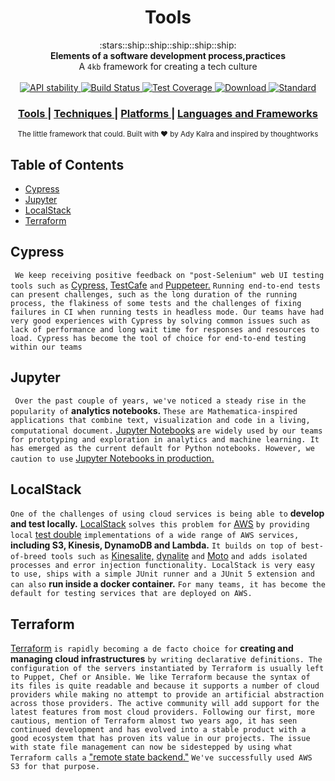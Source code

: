 <h1 align="center">Tools</h1>

<div align="center">
  :stars::ship::ship::ship::ship::ship:
</div>
<div align="center">
  <strong>Elements of a software development process,practices</strong>
</div>
<div align="center">
  A <code>4kb</code> framework for creating a tech culture
</div>

<br />

<div align="center">
  <!-- Stability -->
  <a href="https://nodejs.org/api/documentation.html#documentation_stability_index">
    <img src="https://img.shields.io/badge/stability-experimental-orange.svg?style=flat-square"
      alt="API stability" />
  </a>  
  <!-- Build Status -->
  <a href="https://travis-ci.org/choojs/choo">
    <img src="https://img.shields.io/travis/choojs/choo/master.svg?style=flat-square"
      alt="Build Status" />
  </a>
  <!-- Test Coverage -->
  <a href="https://codecov.io/github/choojs/choo">
    <img src="https://img.shields.io/codecov/c/github/choojs/choo/master.svg?style=flat-square"
      alt="Test Coverage" />
  </a>
  <!-- Downloads -->
  <a href="https://npmjs.org/package/choo">
    <img src="https://img.shields.io/npm/dt/choo.svg?style=flat-square"
      alt="Download" />
  </a>
  <!-- Standard -->
  <a href="https://standardjs.com">
    <img src="https://img.shields.io/badge/code%20style-standard-brightgreen.svg?style=flat-square"
      alt="Standard" />
  </a>
</div>

<div align="center">
  <h3>
    <a href="https://github.com/AdyKalra/technologyradar/blob/master/Tools.md">
      Tools
    </a>
    <span> | </span>
    <a href="https://github.com/AdyKalra/technologyradar/edit/master/Techniques.md">
      Techniques
    </a>
    <span> | </span>
    <a href="https://github.com/AdyKalra/technologyradar/blob/master/Platforms.md">
      Platforms
    </a>
    <span> | </span>
    <a href="https://github.com/AdyKalra/technologyradar/blob/master/Programming%20Languages%20and%20Frameworks.md">
      Languages and Frameworks
    </a>
    </h3>
</div>

<div align="center">
  <sub>The little framework that could. Built with ❤︎ by
  Ady Kalra</a> and
    inspired by thoughtworks
  </a>
</div>

## Table of Contents
- [Cypress](#Cypress)
- [Jupyter](#Jupyter)
- [LocalStack](#LocalStack)
- [Terraform](#Terraform)

## Cypress
``` We keep receiving positive feedback on "post-Selenium" web UI testing tools such as``` [Cypress,](http://www.cypress.io/) [TestCafe](https://www.thoughtworks.com/radar/tools/testcafe) ```and``` [Puppeteer.](https://www.thoughtworks.com/radar/languages-and-frameworks/puppeteer) ```Running end-to-end tests can present challenges, such as the long duration of the running process, the flakiness of some tests and the challenges of fixing failures in CI when running tests in headless mode. Our teams have had very good experiences with Cypress by solving common issues such as lack of performance and long wait time for responses and resources to load. Cypress has become the tool of choice for end-to-end testing within our teams```

## Jupyter
``` Over the past couple of years, we've noticed a steady rise in the popularity of``` **analytics notebooks.** ```These are Mathematica-inspired applications that combine text, visualization and code in a living, computational document.``` [Jupyter Notebooks](https://jupyter.org/) ```are widely used by our teams for prototyping and exploration in analytics and machine learning. It has emerged as the current default for Python notebooks. However, we caution to use``` [Jupyter Notebooks in production.](https://www.thoughtworks.com/radar/techniques/productionizing-jupyter-notebooks)

## LocalStack
```One of the challenges of using cloud services is being able to``` **develop and test locally.** [LocalStack](https://github.com/localstack/localstack) ```solves this problem for``` [AWS](https://www.thoughtworks.com/radar/platforms/aws) ```by providing local``` [test double](https://martinfowler.com/bliki/TestDouble.html) ```implementations of a wide range of AWS services,``` **including S3, Kinesis, DynamoDB and Lambda.** ```It builds on top of best-of-breed tools such as``` [Kinesalite,](https://github.com/mhart/kinesalite) [dynalite](https://github.com/mhart/dynalite) ```and``` [Moto](https://github.com/spulec/moto) ```and adds isolated processes and error injection functionality. LocalStack is very easy to use, ships with a simple JUnit runner and a JUnit 5 extension and can also``` **run inside a docker container.** ```For many teams, it has become the default for testing services that are deployed on AWS.```

## Terraform
[Terraform](https://www.terraform.io/) ```is rapidly becoming a de facto choice for``` **creating and managing cloud infrastructures** ```by writing declarative definitions. The configuration of the servers instantiated by Terraform is usually left to Puppet, Chef or Ansible. We like Terraform because the syntax of its files is quite readable and because it supports a number of cloud providers while making no attempt to provide an artificial abstraction across those providers. The active community will add support for the latest features from most cloud providers. Following our first, more cautious, mention of Terraform almost two years ago, it has seen continued development and has evolved into a stable product with a good ecosystem that has proven its value in our projects. The issue with state file management can now be sidestepped by using what Terraform calls a``` ["remote state backend."](https://www.terraform.io/docs/backends/types/remote.html) ```We've successfully used AWS S3 for that purpose.```
